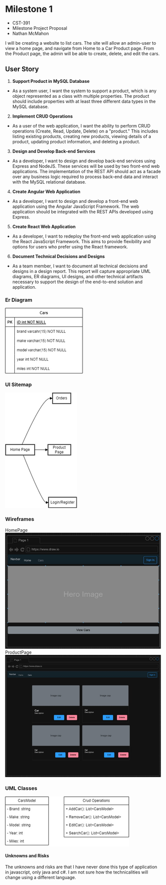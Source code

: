 # Milestone 1
- CST-391
- Milestone Project Proposal
- Nathan McMahon

I will be creating a website to list cars. The site will allow an admin-user to view a home page, and navigate from Home to a Car Product page. From the Product page, the admin will be able to create, delete, and edit the cars. 

## User Story
1. **Support Product in MySQL Database**
 - As a system user, I want the system to support a product, which is any object represented as a class with multiple properties. The product should include properties with at least three different data types in the MySQL database.
 2. **Implement CRUD Operations**
 - As a user of the web application, I want the ability to perform CRUD operations (Create, Read, Update, Delete) on a "product." This includes listing existing products, creating new products, viewing details of a product, updating product information, and deleting a product.
 3. **Design and Develop Back-end Services**
 - As a developer, I want to design and develop back-end services using Express and NodeJS. These services will be used by two front-end web applications. The implementation of the REST API should act as a facade over any business logic required to process back-end data and interact with the MySQL relational database.
 4. **Create Angular Web Application**
 - As a developer, I want to design and develop a front-end web application using the Angular JavaScript Framework. The web application should be integrated with the REST APIs developed using Express.
 5. **Create React Web Application**
 - As a developer, I want to redeploy the front-end web application using the React JavaScript Framework. This aims to provide flexibility and options for users who prefer using the React framework.
 6. **Document Technical Decisions and Designs**
 - As a team member, I want to document all technical decisions and designs in a design report. This report will capture appropriate UML diagrams, ER diagrams, UI designs, and other technical artifacts necessary to support the design of the end-to-end solution and application.

 ### Er Diagram
 ![erDiagram](cars.jpg)
 ### UI Sitemap
 ![siteMap](carsSiteMap.jpg)
 ### Wireframes
 HomePage
 ![homePage](homePage.jpg)
 ProductPage
 ![productPage](productPage.jpg)

 ### UML Classes
 ![uml](carsUML.jpg)

 #### Unknowns and Risks
 The unknowns and risks are that I have never done this type of application in javascript, only java and c#. I am not sure how the technicalities will change using a different language.